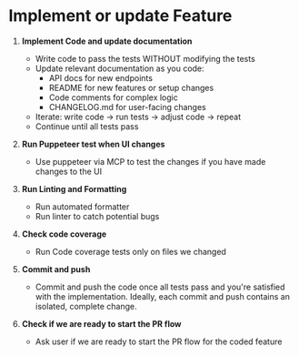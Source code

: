 # Implement or update Feature

1. **Implement Code and update documentation**
   - Write code to pass the tests WITHOUT modifying the tests
   - Update relevant documentation as you code:
     * API docs for new endpoints
     * README for new features or setup changes
     * Code comments for complex logic
     * CHANGELOG.md for user-facing changes
   - Iterate: write code → run tests → adjust code → repeat
   - Continue until all tests pass

2. **Run Puppeteer test when UI changes**
   - Use puppeteer via MCP to test the changes if you have made changes to the UI

3. **Run Linting and Formatting**
   - Run automated formatter 
   - Run linter to catch potential bugs

4. **Check code coverage**
   - Run Code coverage tests only on files we changed

5. **Commit and push**
   - Commit and push the code once all tests pass and you're satisfied with the implementation. Ideally, each commit and push contains an isolated, complete change.

6. **Check if we are ready to start the PR flow**
    - Ask user if we are ready to start the PR flow for the coded feature